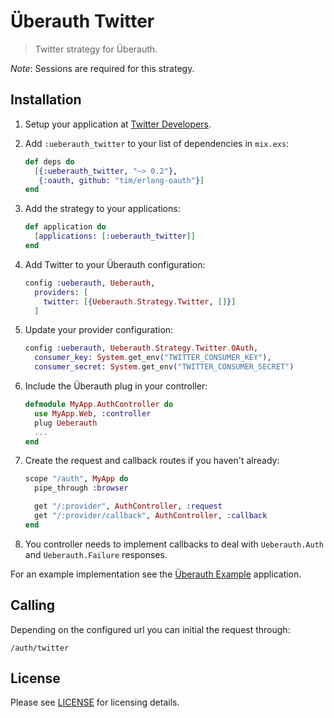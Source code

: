 # Überauth Twitter

> Twitter strategy for Überauth.

_Note_: Sessions are required for this strategy.

## Installation

1. Setup your application at [Twitter Developers](https://dev.twitter.com/).

1. Add `:ueberauth_twitter` to your list of dependencies in `mix.exs`:

    ```elixir
    def deps do
      [{:ueberauth_twitter, "~> 0.2"},
       {:oauth, github: "tim/erlang-oauth"}]
    end
    ```

1. Add the strategy to your applications:

    ```elixir
    def application do
      [applications: [:ueberauth_twitter]]
    end
    ```

1. Add Twitter to your Überauth configuration:

    ```elixir
    config :ueberauth, Ueberauth,
      providers: [
        twitter: [{Ueberauth.Strategy.Twitter, []}]
      ]
    ```

1.  Update your provider configuration:

    ```elixir
    config :ueberauth, Ueberauth.Strategy.Twitter.OAuth,
      consumer_key: System.get_env("TWITTER_CONSUMER_KEY"),
      consumer_secret: System.get_env("TWITTER_CONSUMER_SECRET")
    ```

1.  Include the Überauth plug in your controller:

    ```elixir
    defmodule MyApp.AuthController do
      use MyApp.Web, :controller
      plug Ueberauth
      ...
    end
    ```

1.  Create the request and callback routes if you haven't already:

    ```elixir
    scope "/auth", MyApp do
      pipe_through :browser

      get "/:provider", AuthController, :request
      get "/:provider/callback", AuthController, :callback
    end
    ```

1. You controller needs to implement callbacks to deal with `Ueberauth.Auth` and `Ueberauth.Failure` responses.

For an example implementation see the [Überauth Example](https://github.com/ueberauth/ueberauth_example) application.

## Calling

Depending on the configured url you can initial the request through:

    /auth/twitter

## License

Please see [LICENSE](https://github.com/ueberauth/ueberauth_twitter/blob/master/LICENSE) for licensing details.

